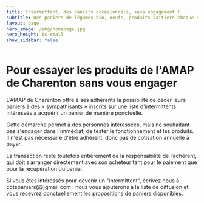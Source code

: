 ```yaml
---
title: Intermittent, des paniers occasionnels, sans engagement !
subtitle: Des paniers de légumes bio, oeufs, produits laitiers chaque semaine...
layout: page
hero_image: /img/homepage.jpg
hero_height: is-small
show_sidebar: false
---
```


# Pour essayer les produits de l'AMAP de Charenton sans vous engager

L’AMAP de Charenton offre à ses adhérents la possibilité de céder leurs paniers à des « sympathisants » inscrits sur une liste d’intermittents intéressés à acquérir un panier de manière ponctuelle.

Cette démarche permet à des personnes intéressées, mais ne souhaitant pas s'engager dans l'immédiat, de tester le fonctionnement et les produits. Il n'est pas nécessaire d'être adhérent, donc pas de cotisation annuelle à payer.

La transaction reste toutefois entièrement de la responsabilité de l’adhérent, qui doit s’arranger directement avec son acheteur tant pour le paiement que pour la récupération du panier.

Si vous êtes intéressés pour devenir un "intermittent", écrivez nous à cotepaniers(@)gmail.com : nous vous ajouterons à la liste de diffusion et vous recevrez ponctuellement les propositions de paniers disponibles.



